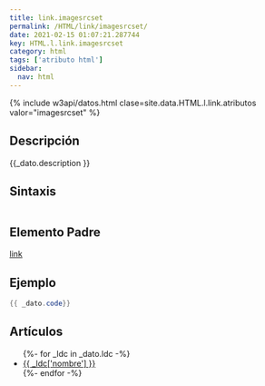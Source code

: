 ```yaml
---
title: link.imagesrcset
permalink: /HTML/link/imagesrcset/
date: 2021-02-15 01:07:21.287744
key: HTML.l.link.imagesrcset
category: html
tags: ['atributo html']
sidebar: 
  nav: html
---
```


{% include w3api/datos.html clase=site.data.HTML.l.link.atributos valor="imagesrcset" %}

## Descripción
{{_dato.description }}

## Sintaxis
~~~html
~~~

## Elemento Padre
[link](/HTML/link/)

## Ejemplo
~~~java
{{ _dato.code}}
~~~

## Artículos
<ul>
{%- for _ldc in _dato.ldc -%}
   <li>
       <a href="{{_ldc['url'] }}">{{ _ldc['nombre'] }}</a>
   </li>
{%- endfor -%}
</ul>
